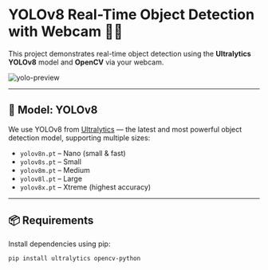 # YOLOv8 Real-Time Object Detection with Webcam 🎥🚀

This project demonstrates real-time object detection using the **Ultralytics YOLOv8** model and **OpenCV** via your webcam.

![yolo-preview](https://user-images.githubusercontent.com/your-image-path/demo.gif) <!-- Optional GIF -->

---

## 🧠 Model: YOLOv8

We use YOLOv8 from [Ultralytics](https://github.com/ultralytics/ultralytics) — the latest and most powerful object detection model, supporting multiple sizes:

- `yolov8n.pt` – Nano (small & fast)
- `yolov8s.pt` – Small
- `yolov8m.pt` – Medium
- `yolov8l.pt` – Large
- `yolov8x.pt` – Xtreme (highest accuracy)

---

## 📦 Requirements

Install dependencies using pip:

```bash
pip install ultralytics opencv-python
